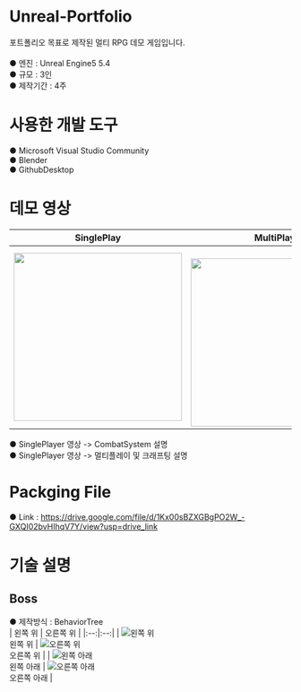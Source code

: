 # Unreal-Portfolio

포트폴리오 목표로 제작된 멀티 RPG 데모 게임입니다.<br/>
<br/>
● 엔진 : Unreal Engine5 5.4 <br/>
● 규모 : 3인 <br/>
● 제작기간 : 4주 <br/>

# 사용한 개발 도구<br/>
● Microsoft Visual Studio Community<br/>
● Blender<br/>
● GithubDesktop<br/>

# 데모 영상 
| SinglePlay | MultiPlay |
| --- | --- |
| <a href="https://youtu.be/PPo4rxRjsWc"><img src="https://img.youtube.com/vi/PPo4rxRjsWc/0.jpg" width="300"> </a> | <br/><a href="https://youtu.be/9zh2KllxqSw"><img src="https://img.youtube.com/vi/9zh2KllxqSw/0.jpg" width="300"></a> | <br/>

● SinglePlayer 영상 -> CombatSystem 설명 <br/>
● SinglePlayer 영상 -> 멀티플레이 및 크래프팅 설명<br/>

# Packging File
● Link : https://drive.google.com/file/d/1Kx00sBZXGBgPO2W_-GXQI02bvHIhqV7Y/view?usp=drive_link <br/>

# 기술 설명

## Boss
● 제작방식 : BehaviorTree <br/>
| 왼쪽 위 | 오른쪽 위 |
|:--:|:--:|
| ![왼쪽 위](https://github.com/user-attachments/assets/b2c2124e-21c3-4aa2-9dfe-5cccb43684e6)<br/>왼쪽 위 | ![오른쪽 위](https://github.com/user-attachments/assets/cfef0d85-6d41-4863-98f6-33b1b51c47c4)<br/>오른쪽 위 |
| ![왼쪽 아래](https://github.com/user-attachments/assets/661f0aaf-756f-4a8a-81f1-82f447ea6222)<br/>왼쪽 아래 | ![오른쪽 아래](https://github.com/user-attachments/assets/088dfdb6-a959-4a48-9530-d5d0f2578e5d)<br/>오른쪽 아래 |

